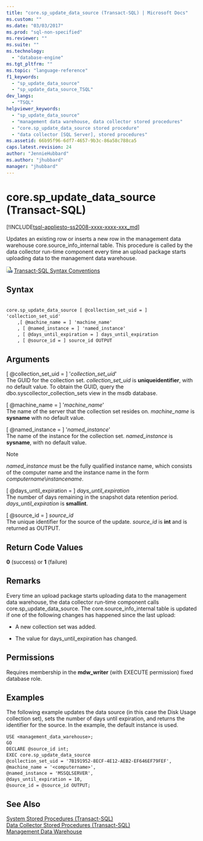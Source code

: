 ```yaml
---
title: "core.sp_update_data_source (Transact-SQL) | Microsoft Docs"
ms.custom: ""
ms.date: "03/03/2017"
ms.prod: "sql-non-specified"
ms.reviewer: ""
ms.suite: ""
ms.technology: 
  - "database-engine"
ms.tgt_pltfrm: ""
ms.topic: "language-reference"
f1_keywords: 
  - "sp_update_data_source"
  - "sp_update_data_source_TSQL"
dev_langs: 
  - "TSQL"
helpviewer_keywords: 
  - "sp_update_data_source"
  - "management data warehouse, data collector stored procedures"
  - "core.sp_update_data_source stored procedure"
  - "data collector [SQL Server], stored procedures"
ms.assetid: 66b95f96-6df7-4657-9b3c-86a58c788ca5
caps.latest.revision: 24
author: "JennieHubbard"
ms.author: "jhubbard"
manager: "jhubbard"
---
```

# core.sp_update_data_source (Transact-SQL)
[!INCLUDE[tsql-appliesto-ss2008-xxxx-xxxx-xxx_md](../../includes/tsql-appliesto-ss2008-xxxx-xxxx-xxx-md.md)]

  Updates an existing row or inserts a new row in the management data warehouse core.source_info_internal table. This procedure is called by the data collector run-time component every time an upload package starts uploading data to the management data warehouse.  
  
 ![Topic link icon](../../database-engine/configure-windows/media/topic-link.gif "Topic link icon") [Transact-SQL Syntax Conventions](../../t-sql/language-elements/transact-sql-syntax-conventions-transact-sql.md)  
  
## Syntax  
  
```  
  
core.sp_update_data_source [ @collection_set_uid = ] 'collection_set_uid'  
    ,[ @machine_name = ] 'machine_name'  
    , [ @named_instance = ] 'named_instance'  
    , [ @days_until_expiration = ] days_until_expiration  
    , [ @source_id = ] source_id OUTPUT  
```  
  
## Arguments  
 [ @collection_set_uid = ] '*collection_set_uid*'  
 The GUID for the collection set. *collection_set_uid* is **uniqueidentifier**, with no default value. To obtain the GUID, query the dbo.syscollector_collection_sets view in the msdb database.  
  
 [ @machine_name = ] '*machine_name*'  
 The name of the server that the collection set resides on. *machine_name* is **sysname** with no default value.  
  
 [ @named_instance = ] '*named_instance*'  
 The name of the instance for the collection set. *named_instance* is **sysname**, with no default value.  
  
> [!NOTE]  
>  *named_instance* must be the fully qualified instance name, which consists of the computer name and the instance name in the form *computername*\\*instancename*.  
  
 [ @days_until_expiration = ] *days_until_expiration*  
 The number of days remaining in the snapshot data retention period. *days_until_expiration* is **smallint**.  
  
 [ @source_id = ] *source_id*  
 The unique identifier for the source of the update. *source_id* is **int** and is returned as OUTPUT.  
  
## Return Code Values  
 **0** (success) or **1** (failure)  
  
## Remarks  
 Every time an upload package starts uploading data to the management data warehouse, the data collector run-time component calls core.sp_update_data_source. The core.source_info_internal table is updated if one of the following changes has happened since the last upload:  
  
-   A new collection set was added.  
  
-   The value for days_until_expiration has changed.  
  
## Permissions  
 Requires membership in the **mdw_writer** (with EXECUTE permission) fixed database role.  
  
## Examples  
 The following example updates the data source (in this case the Disk Usage collection set), sets the number of days until expiration, and returns the identifier for the source. In the example, the default instance is used.  
  
```  
USE <management_data_warehouse>;  
GO  
DECLARE @source_id int;  
EXEC core.sp_update_data_source   
@collection_set_uid = '7B191952-8ECF-4E12-AEB2-EF646EF79FEF',   
@machine_name = '<computername>',  
@named_instance = 'MSSQLSERVER',  
@days_until_expiration = 10,  
@source_id = @source_id OUTPUT;  
```  
  
## See Also  
 [System Stored Procedures &#40;Transact-SQL&#41;](../../relational-databases/system-stored-procedures/system-stored-procedures-transact-sql.md)   
 [Data Collector Stored Procedures &#40;Transact-SQL&#41;](../../relational-databases/system-stored-procedures/data-collector-stored-procedures-transact-sql.md)   
 [Management Data Warehouse](../../relational-databases/data-collection/management-data-warehouse.md)  
  
  